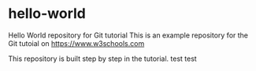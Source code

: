 # hello-world
Hello World repository for Git tutorial
This is an example repository for the Git tutoial on https://www.w3schools.com

This repository is built step by step in the tutorial.
test test
